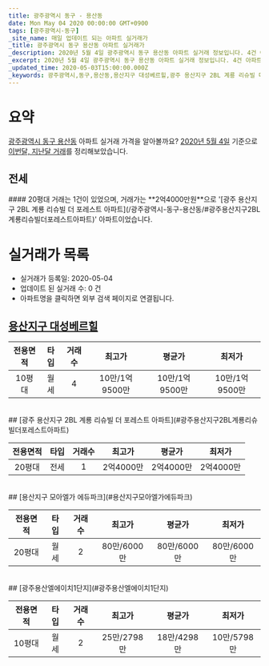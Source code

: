 ```yaml
---
title: 광주광역시 동구 - 용산동
date: Mon May 04 2020 00:00:00 GMT+0900
tags: [광주광역시-동구]
_site_name: 매일 업데이트 되는 아파트 실거래가
_title: 광주광역시 동구 용산동 아파트 실거래가
_description: 2020년 5월 4일 광주광역시 동구 용산동 아파트 실거래 정보입니다. 4건 아파트 정보가 있습니다.
_excerpt: 2020년 5월 4일 광주광역시 동구 용산동 아파트 실거래 정보입니다. 4건 아파트 정보가 있습니다.
_updated_time: 2020-05-03T15:00:00.000Z
_keywords: 광주광역시,동구,용산동,용산지구 대성베르힐,광주 용산지구 2BL 계룡 리슈빌 더 포레스트 아파트,용산지구 모아엘가 에듀파크,광주용산엘에이치1단지
---
```





# 요약
<ins>광주광역시 동구 용산동</ins> 아파트 실거래 가격을 알아볼까요? <ins>2020년 5월 4일</ins> 기준으로 <ins>이번달, 지난달 거래</ins>를 정리해보았습니다.

## 전세
<div class="container">
<div class="twelve columns" markdown="1">
#### 20평대
거래는 1건이 있었으며, 거래가는 **2억4000만원**으로 '[광주 용산지구 2BL 계룡 리슈빌 더 포레스트 아파트](/광주광역시-동구-용산동/#광주용산지구2BL계룡리슈빌더포레스트아파트)' 아파트이었습니다.
</div>
</div>



# 실거래가 목록
- 실거래가 등록일: 2020-05-04
- 업데이트 된 실거래 수: 0 건
- 아파트명을 클릭하면 외부 검색 페이지로 연결됩니다.

## [용산지구 대성베르힐](#용산지구대성베르힐)

|전용면적|타입|거래수|최고가|평균가|최저가|
|:---:|:---:|:---:|:---:|:---:|:---:|
|10평대|<span class="deal-type-3">월세</span>|4|10만/1억9500만|10만/1억9500만|10만/1억9500만|

<br/>
## [광주 용산지구 2BL 계룡 리슈빌 더 포레스트 아파트](#광주용산지구2BL계룡리슈빌더포레스트아파트)

|전용면적|타입|거래수|최고가|평균가|최저가|
|:---:|:---:|:---:|:---:|:---:|:---:|
|20평대|<span class="deal-type-2">전세</span>|1|2억4000만|2억4000만|2억4000만|

<br/>
## [용산지구 모아엘가 에듀파크](#용산지구모아엘가에듀파크)

|전용면적|타입|거래수|최고가|평균가|최저가|
|:---:|:---:|:---:|:---:|:---:|:---:|
|20평대|<span class="deal-type-3">월세</span>|2|80만/6000만|80만/6000만|80만/6000만|

<br/>
## [광주용산엘에이치1단지](#광주용산엘에이치1단지)

|전용면적|타입|거래수|최고가|평균가|최저가|
|:---:|:---:|:---:|:---:|:---:|:---:|
|10평대|<span class="deal-type-3">월세</span>|2|25만/2798만|18만/4298만|10만/5798만|

<br/>



